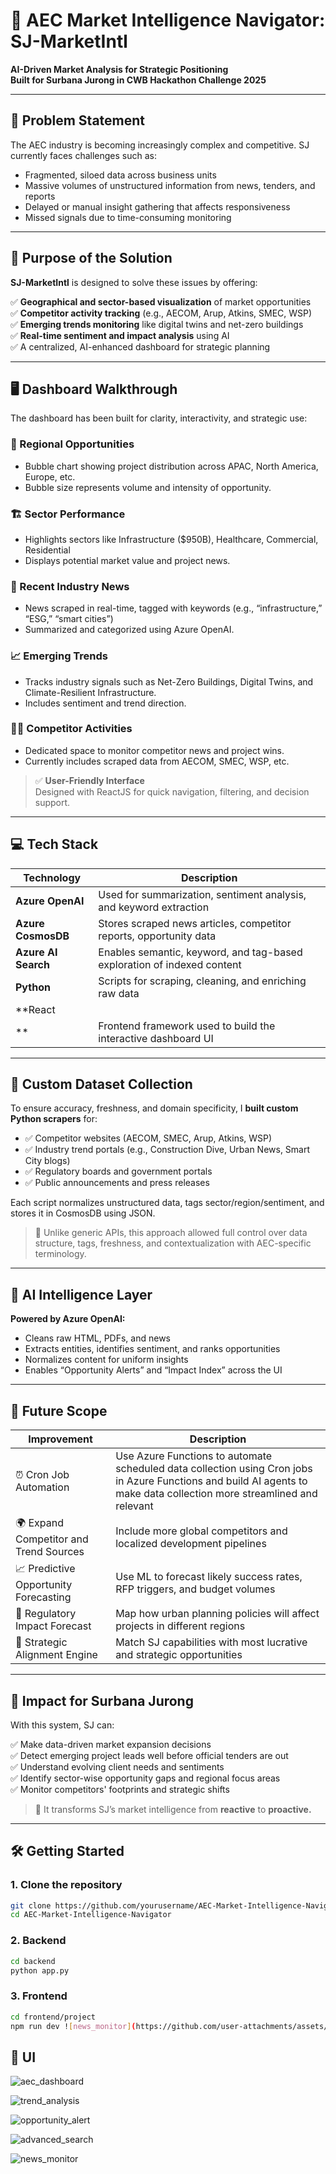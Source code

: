 # 🧠 AEC Market Intelligence Navigator: SJ-MarketIntl
**AI-Driven Market Analysis for Strategic Positioning**  
**Built for Surbana Jurong in CWB Hackathon Challenge 2025**

---


## 📌 Problem Statement

The AEC industry is becoming increasingly complex and competitive. SJ currently faces challenges such as:

- Fragmented, siloed data across business units  
- Massive volumes of unstructured information from news, tenders, and reports  
- Delayed or manual insight gathering that affects responsiveness  
- Missed signals due to time-consuming monitoring

---

## 🎯 Purpose of the Solution

**SJ-MarketIntl** is designed to solve these issues by offering:

✅ **Geographical and sector-based visualization** of market opportunities  
✅ **Competitor activity tracking** (e.g., AECOM, Arup, Atkins, SMEC, WSP)  
✅ **Emerging trends monitoring** like digital twins and net-zero buildings  
✅ **Real-time sentiment and impact analysis** using AI  
✅ A centralized, AI-enhanced dashboard for strategic planning  

---

## 🖥️ Dashboard Walkthrough

The dashboard has been built for clarity, interactivity, and strategic use:

### 📍 Regional Opportunities  
- Bubble chart showing project distribution across APAC, North America, Europe, etc.  
- Bubble size represents volume and intensity of opportunity.

### 🏗️ Sector Performance  
- Highlights sectors like Infrastructure ($950B), Healthcare, Commercial, Residential  
- Displays potential market value and project news.

### 📰 Recent Industry News  
- News scraped in real-time, tagged with keywords (e.g., “infrastructure,” “ESG,” “smart cities”)  
- Summarized and categorized using Azure OpenAI.

### 📈 Emerging Trends  
- Tracks industry signals such as Net-Zero Buildings, Digital Twins, and Climate-Resilient Infrastructure.  
- Includes sentiment and trend direction.

### 🕵️‍♀️ Competitor Activities  
- Dedicated space to monitor competitor news and project wins.  
- Currently includes scraped data from AECOM, SMEC, WSP, etc.

> ✅ **User-Friendly Interface**  
> Designed with ReactJS for quick navigation, filtering, and decision support.

---

## 💻 Tech Stack

| Technology        | Description                                                                 |
|------------------|-----------------------------------------------------------------------------|
| **Azure OpenAI** | Used for summarization, sentiment analysis, and keyword extraction          |
| **Azure CosmosDB** | Stores scraped news articles, competitor reports, opportunity data         |
| **Azure AI Search** | Enables semantic, keyword, and tag-based exploration of indexed content   |
| **Python**        | Scripts for scraping, cleaning, and enriching raw data                      |
| **React
**     | Frontend framework used to build the interactive dashboard UI               |

---

## 🔎 Custom Dataset Collection

To ensure accuracy, freshness, and domain specificity, I **built custom Python scrapers** for:

- ✅ Competitor websites (AECOM, SMEC, Arup, Atkins, WSP)
- ✅ Industry trend portals (e.g., Construction Dive, Urban News, Smart City blogs)
- ✅ Regulatory boards and government portals
- ✅ Public announcements and press releases

Each script normalizes unstructured data, tags sector/region/sentiment, and stores it in CosmosDB using JSON.  

> 📌 Unlike generic APIs, this approach allowed full control over data structure, tags, freshness, and contextualization with AEC-specific terminology.

---

## 🧠 AI Intelligence Layer

**Powered by Azure OpenAI:**
- Cleans raw HTML, PDFs, and news  
- Extracts entities, identifies sentiment, and ranks opportunities  
- Normalizes content for uniform insights  
- Enables “Opportunity Alerts” and “Impact Index” across the UI

---

## 🔮 Future Scope

| Improvement                          | Description                                                                 |
|--------------------------------------|-----------------------------------------------------------------------------|
| ⏰ Cron Job Automation                | Use Azure Functions to automate scheduled data collection using Cron jobs in Azure Functions and build AI agents to make data collection more streamlined and relevant |
| 🌍 Expand Competitor and Trend Sources | Include more global competitors and localized development pipelines         |
| 📈 Predictive Opportunity Forecasting | Use ML to forecast likely success rates, RFP triggers, and budget volumes  |
| 📜 Regulatory Impact Forecast        | Map how urban planning policies will affect projects in different regions   |
| 🧠 Strategic Alignment Engine        | Match SJ capabilities with most lucrative and strategic opportunities       |

---

## 🚀 Impact for Surbana Jurong

With this system, SJ can:

✅ Make data-driven market expansion decisions  
✅ Detect emerging project leads well before official tenders are out  
✅ Understand evolving client needs and sentiments  
✅ Identify sector-wise opportunity gaps and regional focus areas  
✅ Monitor competitors' footprints and strategic shifts  

> 🎯 It transforms SJ’s market intelligence from **reactive** to **proactive.**

---

## 🛠️ Getting Started

### 1. Clone the repository
```bash
git clone https://github.com/yourusername/AEC-Market-Intelligence-Navigator.git
cd AEC-Market-Intelligence-Navigator

```

### 2. Backend
```bash
cd backend
python app.py 
```

### 3. Frontend
```bash
cd frontend/project
npm run dev ![news_monitor](https://github.com/user-attachments/assets/aaf93ea2-1a23-45db-a4da-681562532d32)


```

## 🔮 UI
![aec_dashboard](https://github.com/user-attachments/assets/c9459e5f-07e1-486f-9a82-6cf141f90928)

![trend_analysis](https://github.com/user-attachments/assets/0bf19ff4-630a-4eed-a778-0ba318342cc6)

![opportunity_alert](https://github.com/user-attachments/assets/5ec2d2e9-a066-4cd5-ac1b-1ea36663ecd5)

![advanced_search](https://github.com/user-attachments/assets/1f6c6631-6dfa-4881-a438-e12bd6c2e8c1)

![news_monitor](https://github.com/user-attachments/assets/19cc8756-6ee4-48ae-98b7-56bbac84c566)



